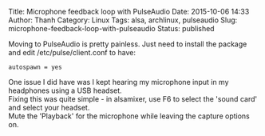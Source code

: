Title: Microphone feedback loop with PulseAudio
Date: 2015-10-06 14:33
Author: Thanh
Category: Linux
Tags: alsa, archlinux, pulseaudio
Slug: microphone-feedback-loop-with-pulseaudio
Status: published

Moving to PulseAudio is pretty painless. Just need to install the
package and edit /etc/pulse/client.conf to have:

    autospawn = yes

One issue I did have was I kept hearing my microphone input in my
headphones using a USB headset.  
Fixing this was quite simple - in alsamixer, use F6 to select the
'sound card' and select your headset.  
Mute the 'Playback' for the microphone while leaving the capture
options on.
